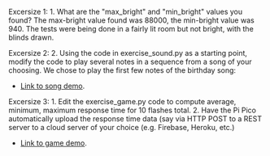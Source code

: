 Excersize 1:
	1. What are the "max_bright" and "min_bright" values you found?
The max-bright value found was 88000, the min-bright value was 940. The tests were being done in a fairly lit room but not bright, with the blinds drawn.

Excersize 2:
	2. Using the code in exercise_sound.py as a starting point, modify the code to play several notes in a sequence from a song of your choosing.
We chose to play the first few notes of the birthday song:
- [Link to song demo]().

Excersize 3:
	1. Edit the exercise_game.py code to compute average, minimum, maximum response time for 10 flashes total.
	2. Have the Pi Pico automatically upload the response time data (say via HTTP POST to a REST server to a cloud server of your choice (e.g. Firebase, Heroku, etc.)
- [Link to game demo]().
